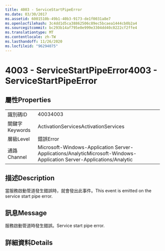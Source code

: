 ```yaml
---
title: 4003 - ServiceStartPipeError
ms.date: 03/30/2017
ms.assetid: 6001510b-49b1-40b3-9173-de1f0031a8e7
ms.openlocfilehash: 3c4dd1d5ca38862506c89ec5bcaea1444cb0b2a4
ms.sourcegitcommit: bc293b14af795e0e999e3304dd40c0222cf2ffe4
ms.translationtype: MT
ms.contentlocale: zh-TW
ms.lasthandoff: 11/26/2020
ms.locfileid: "96294075"
---
```

# <a name="4003---servicestartpipeerror"></a><span data-ttu-id="9f4f4-102">4003 - ServiceStartPipeError</span><span class="sxs-lookup"><span data-stu-id="9f4f4-102">4003 - ServiceStartPipeError</span></span>

## <a name="properties"></a><span data-ttu-id="9f4f4-103">屬性</span><span class="sxs-lookup"><span data-stu-id="9f4f4-103">Properties</span></span>  
  
|||  
|-|-|  
|<span data-ttu-id="9f4f4-104">識別碼</span><span class="sxs-lookup"><span data-stu-id="9f4f4-104">ID</span></span>|<span data-ttu-id="9f4f4-105">4003</span><span class="sxs-lookup"><span data-stu-id="9f4f4-105">4003</span></span>|  
|<span data-ttu-id="9f4f4-106">關鍵字</span><span class="sxs-lookup"><span data-stu-id="9f4f4-106">Keywords</span></span>|<span data-ttu-id="9f4f4-107">ActivationServices</span><span class="sxs-lookup"><span data-stu-id="9f4f4-107">ActivationServices</span></span>|  
|<span data-ttu-id="9f4f4-108">層級</span><span class="sxs-lookup"><span data-stu-id="9f4f4-108">Level</span></span>|<span data-ttu-id="9f4f4-109">錯誤</span><span class="sxs-lookup"><span data-stu-id="9f4f4-109">Error</span></span>|  
|<span data-ttu-id="9f4f4-110">通路</span><span class="sxs-lookup"><span data-stu-id="9f4f4-110">Channel</span></span>|<span data-ttu-id="9f4f4-111">Microsoft-Windows-Application Server-Applications/Analytic</span><span class="sxs-lookup"><span data-stu-id="9f4f4-111">Microsoft-Windows-Application Server-Applications/Analytic</span></span>|  
  
## <a name="description"></a><span data-ttu-id="9f4f4-112">描述</span><span class="sxs-lookup"><span data-stu-id="9f4f4-112">Description</span></span>  

 <span data-ttu-id="9f4f4-113">當服務啟動管道發生錯誤時，就會發出此事件。</span><span class="sxs-lookup"><span data-stu-id="9f4f4-113">This event is emitted on the service start pipe error.</span></span>  
  
## <a name="message"></a><span data-ttu-id="9f4f4-114">訊息</span><span class="sxs-lookup"><span data-stu-id="9f4f4-114">Message</span></span>  

 <span data-ttu-id="9f4f4-115">服務啟動管道時發生錯誤。</span><span class="sxs-lookup"><span data-stu-id="9f4f4-115">Service start pipe error.</span></span>  
  
## <a name="details"></a><span data-ttu-id="9f4f4-116">詳細資料</span><span class="sxs-lookup"><span data-stu-id="9f4f4-116">Details</span></span>
